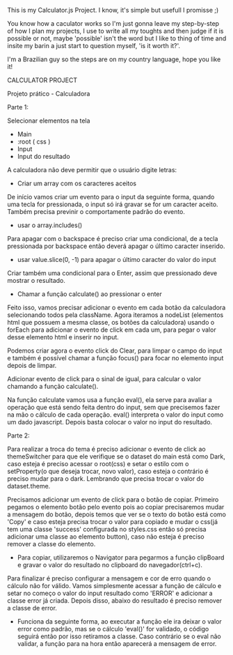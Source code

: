 This is my Calculator.js Project. I know, it's simple but usefull I promisse ;)

You know how a caculator works so I'm just gonna leave my step-by-step of how I plan my projects, I use to write all my toughts and then judge if it is possible or not, maybe 'possible' isn't the word but I like to thing of time and insite my barin a just start to question myself, 'is it worth it?'.

I'm a Brazilian guy so the steps are on my country language, hope you like it!

 CALCULATOR PROJECT

 Projeto prático - Calculadora

Parte 1:

Selecionar elementos na tela
- Main
- :root ( css )
- Input
- Input do resultado

A calculadora não deve permitir que o usuário digite letras:
- Criar um array com os caracteres aceitos

De início vamos criar um evento para o input da seguinte forma, quando uma tecla for pressionada, o input só irá gravar se for um caracter aceito. Também precisa previnir o comportamente padrão do evento.

- usar o array.includes()

Para apagar com o backspace é preciso criar uma condicional, de a tecla pressionada por backspace então deverá apagar o último caracter inserido.

- usar value.slice(0, -1) para apagar o último caracter do valor do input

Criar também uma condicional para o Enter, assim que pressionado deve mostrar o resultado.

- Chamar a função calculate() ao pressionar o enter

Feito isso, vamos precisar adicionar o evento em cada botão da calculadora selecionando todos pela className. Agora iteramos a nodeList (elementos html que possuem a mesma classe, os botões da calculadora) usando o forEach para adicionar o evento de click em cada um, para pegar o valor desse elemento html e inserir no input.

Podemos criar agora o evento click do Clear, para limpar o campo do input e também é possível chamar a função focus() para focar no elemento input depois de limpar.

Adicionar evento de click para o sinal de igual, para calcular o valor chamando a função calculate().

Na função calculate vamos usa a função eval(), ela serve para avaliar a operação que está sendo feita dentro do input, sem que precisemos fazer na mão o cálculo de cada operação. eval() interpreta o valor do input como um dado javascript. Depois basta colocar o valor no input do resultado.

Parte 2:

Para realizar a troca do tema é preciso adicionar o evento de click ao themeSwitcher para que ele verifique se o dataset do main está como Dark, caso esteja é preciso acessar o root(css) e setar o estilo com o setProperty(o que deseja trocar, novo valor), caso esteja o contrário é preciso mudar para o dark. Lembrando que precisa trocar o valor do dataset.theme.

Precisamos adicionar um evento de click para o botão de copiar. Primeiro pegamos o elemento botão pelo evento pois ao copiar precisaremos mudar a mensagem do botão, depois temos que ver se o texto do botão está como 'Copy' e caso esteja precisa trocar o valor para copiado e mudar o css(já tem uma classe 'success' configurada no styles.css então só precisa adicionar uma classe ao elemento button), caso não esteja é preciso remover a classe do elemento.

- Para copiar, utilizaremos o Navigator para pegarmos a função clipBoard e gravar o valor do resultado no clipboard do navegador(ctrl+c).

Para finalizar é preciso configurar a mensagem e cor de erro quando o cálculo não for válido. Vamos simplesmente acessar a função de cálculo e setar no começo o valor do input resultado como 'ERROR' e adicionar a classe error já criada. Depois disso, abaixo do resultado é preciso remover a classe de error.

- Funciona da seguinte forma, ao executar a função ele ira deixar o valor error como padrão, mas se o cálculo 'eval()' for validado, o código seguirá então por isso retiramos a classe. Caso contrário se o eval não validar, a função para na hora então aparecerá a mensagem de error.

